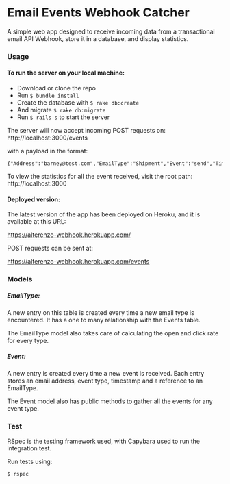 # Email Events Webhook Catcher

A simple web app designed to receive incoming data from a transactional email API Webhook,
store it in a database, and display statistics.

### Usage

#### To run the server on your local machine:

 - Download or clone the repo
 - Run ```$ bundle install```
 - Create the database with ```$ rake db:create```
 - And migrate ```$ rake db:migrate```
 - Run ```$ rails s``` to start the server

The server will now accept incoming POST requests on:
 http://localhost:3000/events  

 with a payload in the format:  
 ```
 {"Address":"barney@test.com","EmailType":"Shipment","Event":"send","Timestamp":1432820696}
 ```

 To view the statistics for all the event received, visit the root path:
 http://localhost:3000

#### Deployed version:  
The latest version of the app has been deployed on Heroku, and it is available at this URL:

https://alterenzo-webhook.herokuapp.com/

POST requests can be sent at:

https://alterenzo-webhook.herokuapp.com/events

### Models

##### EmailType:

A new entry on this table is created every time a new email type is encountered.
It has a one to many relationship with the Events table.

The EmailType model also takes care of calculating the open and click rate for every type.

##### Event:

A new entry is created every time a new event is received.
Each entry stores an email address, event type, timestamp and a reference to an EmailType.

The Event model also has public methods to gather all the events for any event type.


### Test

RSpec is the testing framework used, with Capybara used to run the integration test.

Run tests using:
```
$ rspec
```
